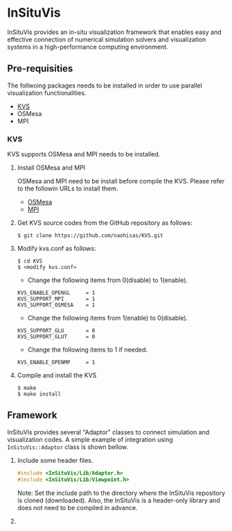 # InSituVis
InSituVis provides an in-situ visualization framework that enables easy and effective connection of numerical simulation solvers and visualization systems in a high-performance computing environment.

## Pre-requisities

The follwoing packages needs to be installed in order to use parallel visualization functionalities.
- [KVS](https://github.com/naohisas/KVS)
- OSMesa
- MPI

### KVS
KVS supports OSMesa and MPI needs to be installed.

1. Install OSMesa and MPI

    OSMesa and MPI need to be install before compile the KVS. Please refer to the followin URLs to install them.<br>
    - [OSMesa](https://github.com/naohisas/KVS/blob/develop/Source/SupportOSMesa/README.md)
    - [MPI](https://github.com/naohisas/KVS/blob/develop/Source/SupportMPI/README.md)

2. Get KVS source codes from the GitHub repository as follows:
    ```
    $ git clone https://github.com/naohisas/KVS.git
    ```

3. Modify kvs.conf as follows:
    ```
    $ cd KVS
    $ <modify kvs.conf>
    ```

    - Change the following items from 0(disable) to 1(enable).<br>
    ```
    KVS_ENABLE_OPENGL     = 1
    KVS_SUPPORT_MPI       = 1
    KVS_SUPPORT_OSMESA    = 1
    ```
    - Change the following items from 1(enable) to 0(disable).<br>
    ```
    KVS_SUPPORT_GLU       = 0
    KVS_SUPPORT_GLUT      = 0
    ```
    - Change the following items to 1 if needed. <br>
    ```
    KVS_ENABLE_OPENMP     = 1
    ```

4. Compile and install the KVS
    ```
    $ make
    $ make install
    ```

## Framework
InSituVis provides several "Adaptor" classes to connect simulation and visualization codes. A simple example of integration using ```InSituVis::Adaptor``` class is shown bellow.

1. Include some header files.
    ```cpp
    #include <InSituVis/Lib/Adaptor.h>
    #include <InSituVis/Lib/Viewpoint.h>
    ```
    Note: Set the include path to the directory where the InSituVis repository is cloned (downloaded). Also, the InSituVis is a header-only library and does not need to be compiled in advance.

2. 
